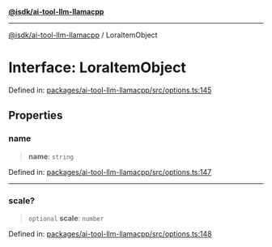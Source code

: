 [**@isdk/ai-tool-llm-llamacpp**](../README.md)

***

[@isdk/ai-tool-llm-llamacpp](../globals.md) / LoraItemObject

# Interface: LoraItemObject

Defined in: [packages/ai-tool-llm-llamacpp/src/options.ts:145](https://github.com/isdk/ai-tool-llm-llamacpp.js/blob/474332917999cc9529d7dcbcd5079ae3a0f5177d/src/options.ts#L145)

## Properties

### name

> **name**: `string`

Defined in: [packages/ai-tool-llm-llamacpp/src/options.ts:147](https://github.com/isdk/ai-tool-llm-llamacpp.js/blob/474332917999cc9529d7dcbcd5079ae3a0f5177d/src/options.ts#L147)

***

### scale?

> `optional` **scale**: `number`

Defined in: [packages/ai-tool-llm-llamacpp/src/options.ts:148](https://github.com/isdk/ai-tool-llm-llamacpp.js/blob/474332917999cc9529d7dcbcd5079ae3a0f5177d/src/options.ts#L148)
